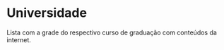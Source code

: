 Universidade 
=================
Lista com a grade do respectivo curso de graduação com conteúdos da internet.
